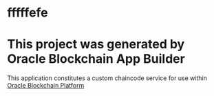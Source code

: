 # fffffefe

# This project was generated by Oracle Blockchain App Builder

This application constitutes a custom chaincode service for use within
[Oracle Blockchain Platform](https://www.oracle.com/blockchain/)
